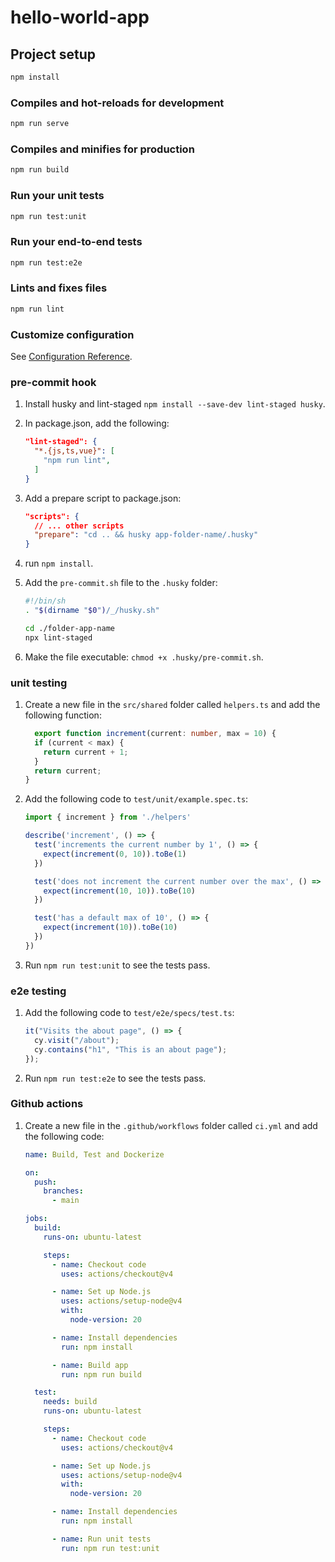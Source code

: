 # hello-world-app

## Project setup

```bash
npm install
```

### Compiles and hot-reloads for development

```bash
npm run serve
```

### Compiles and minifies for production

```bash
npm run build
```

### Run your unit tests

```bash
npm run test:unit
```

### Run your end-to-end tests

```bash
npm run test:e2e
```

### Lints and fixes files

```bash
npm run lint
```

### Customize configuration

See [Configuration Reference](https://cli.vuejs.org/config/).

### pre-commit hook

1. Install husky and lint-staged `npm install --save-dev lint-staged husky`.
2. In package.json, add the following:

    ```json
    "lint-staged": {
      "*.{js,ts,vue}": [
        "npm run lint",
      ]
    }
    ```

3. Add a prepare script to package.json:

    ```json
    "scripts": {
      // ... other scripts
      "prepare": "cd .. && husky app-folder-name/.husky"
    }
    ```

4. run `npm install`.
5. Add the `pre-commit.sh` file to the `.husky` folder:

    ```bash
    #!/bin/sh
    . "$(dirname "$0")/_/husky.sh"

    cd ./folder-app-name 
    npx lint-staged
    ```

6. Make the file executable: `chmod +x .husky/pre-commit.sh`.

### unit testing

1. Create a new file in the `src/shared` folder called `helpers.ts` and add the following function:

    ```typescript
      export function increment(current: number, max = 10) {
      if (current < max) {
        return current + 1;
      }
      return current;
    }
    ```

2. Add the following code to `test/unit/example.spec.ts`:

    ```typescript
    import { increment } from './helpers'

    describe('increment', () => {
      test('increments the current number by 1', () => {
        expect(increment(0, 10)).toBe(1)
      })

      test('does not increment the current number over the max', () => {
        expect(increment(10, 10)).toBe(10)
      })

      test('has a default max of 10', () => {
        expect(increment(10)).toBe(10)
      })
    })
    ```

3. Run `npm run test:unit` to see the tests pass.

### e2e testing

1. Add the following code to `test/e2e/specs/test.ts`:

    ```typescript
    it("Visits the about page", () => {
      cy.visit("/about");
      cy.contains("h1", "This is an about page");
    });
    ```

2. Run `npm run test:e2e` to see the tests pass.

### Github actions

1. Create a new file in the `.github/workflows` folder called `ci.yml` and add the following code:

    ```yaml
    name: Build, Test and Dockerize

    on:
      push:
        branches:
          - main

    jobs:
      build:
        runs-on: ubuntu-latest

        steps:
          - name: Checkout code
            uses: actions/checkout@v4

          - name: Set up Node.js
            uses: actions/setup-node@v4
            with:
              node-version: 20

          - name: Install dependencies
            run: npm install

          - name: Build app
            run: npm run build

      test:
        needs: build
        runs-on: ubuntu-latest

        steps:
          - name: Checkout code
            uses: actions/checkout@v4

          - name: Set up Node.js
            uses: actions/setup-node@v4
            with:
              node-version: 20

          - name: Install dependencies
            run: npm install

          - name: Run unit tests
            run: npm run test:unit
    ```